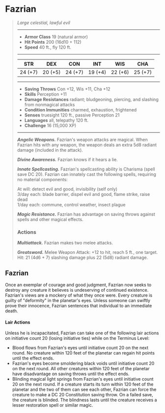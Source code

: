 # Fazrian
>*Large celestial, lawful evil*
>___
>- **Armor Class** 19 (natural armor)
>- **Hit Points** 200 (16d10 + 112)
>- **Speed** 40 ft., fly 120 ft.
>___
>|STR|DEX|CON|INT|WIS|CHA|
>|:---:|:---:|:---:|:---:|:---:|:---:|
>|24 (+7)|20 (+5)|24 (+7)|19 (+4)|22 (+6)|25 (+7)|
>___
>- **Saving Throws** Con +12, Wis +11, Cha +12
>- **Skills** Perception +11
>- **Damage Resistances** radiant; bludgeoning, piercing, and slashing from nonmagical attacks
>- **Condition Immunities** charmed, exhaustion, frightened
>- **Senses** truesight 120 ft., passive Perception 21
>- **Languages** all, telepathy 120 ft.
>- **Challenge** 16 (15,000 XP)
>___
>***Angelic Weapons.*** Fazrian's weapon attacks are magical. When Fazrian hits with any weapon, the weapon deals an extra 5d8 radiant damage (included in the attack).  
>
>***Divine Awareness.*** Fazrian knows if it hears a lie.  
>
>***Innate Spellcasting.*** Fazrian's spellcasting ability is Charisma (spell save DC 20). Fazrian can innately cast the following spells, requiring no material components:  
>
>At will: detect evil and good, invisibility (self only)  
>3/day each: blade barrier, dispel evil and good, flame strike, raise dead  
>1/day each: commune, control weather, insect plague  
>
>
>***Magic Resistance.*** Fazrian has advantage on saving throws against spells and other magical effects.  
>
>### Actions
>***Multiattack.*** Fazrian makes two melee attacks.  
>
>***Greatsword.*** Melee Weapon Attack: +12 to hit, reach 5 ft., one target. Hit: 21 (4d6 + 7) slashing damage plus 22 (5d8) radiant damage.
## Fazrian
Once an exemplar of courage and good judgment, Fazrian now seeks to destroy any creature it believes is undeserving of continued existence. Fazrian's views are a mockery of what they once were. Every creature is guilty of "deformity" in the planetar's eyes. Unless someone can swiftly prove their innocence, Fazrian sentences that individual to an immediate death.
#### Lair Actions
Unless he is incapacitated, Fazrian can take one of the following lair actions on initiative count 20 (losing initiative ties) while on the Terminus Level:
- Blood flows from Fazrian's eyes until initiative count 20 on the next round. No creature within 120 feet of the planetar can regain hit points until the effect ends.
- Fazrian's eyes become smoldering black voids until initiative count 20 on the next round. All other creatures within 120 feet of the planetar have disadvantage on saving throws until the effect ends.
- Blinding magical light springs from Fazrian's eyes until initiative count 20 on the next round. If a creature starts its turn within 120 feet of the planetar and the two of them can see each other, Fazrian can force the creature to make a DC 20 Constitution saving throw. On a failed save, the creature is blinded. The blindness lasts until the creature receives a lesser restoration spell or similar magic.
